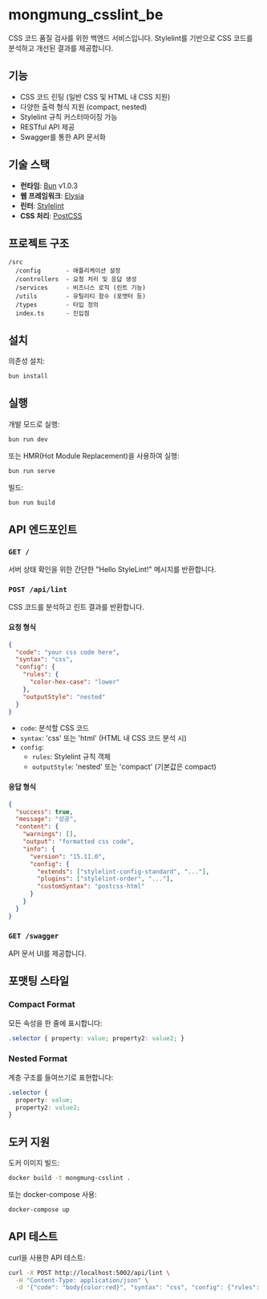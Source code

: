 # mongmung_csslint_be

CSS 코드 품질 검사를 위한 백엔드 서비스입니다. Stylelint를 기반으로 CSS 코드를 분석하고 개선된
결과를 제공합니다.

## 기능

- CSS 코드 린팅 (일반 CSS 및 HTML 내 CSS 지원)
- 다양한 출력 형식 지원 (compact, nested)
- Stylelint 규칙 커스터마이징 가능
- RESTful API 제공
- Swagger를 통한 API 문서화

## 기술 스택

- **런타임**: [Bun](https://bun.sh) v1.0.3
- **웹 프레임워크**: [Elysia](https://elysiajs.com/)
- **린터**: [Stylelint](https://stylelint.io/)
- **CSS 처리**: [PostCSS](https://postcss.org/)

## 프로젝트 구조

```
/src
  /config       - 애플리케이션 설정
  /controllers  - 요청 처리 및 응답 생성
  /services     - 비즈니스 로직 (린트 기능)
  /utils        - 유틸리티 함수 (포맷터 등)
  /types        - 타입 정의
  index.ts      - 진입점
```

## 설치

의존성 설치:

```bash
bun install
```

## 실행

개발 모드로 실행:

```bash
bun run dev
```

또는 HMR(Hot Module Replacement)을 사용하여 실행:

```bash
bun run serve
```

빌드:

```bash
bun run build
```

## API 엔드포인트

### `GET /`

서버 상태 확인을 위한 간단한 "Hello StyleLint!" 메시지를 반환합니다.

### `POST /api/lint`

CSS 코드를 분석하고 린트 결과를 반환합니다.

#### 요청 형식

```json
{
  "code": "your css code here",
  "syntax": "css",
  "config": {
    "rules": {
      "color-hex-case": "lower"
    },
    "outputStyle": "nested"
  }
}
```

- `code`: 분석할 CSS 코드
- `syntax`: 'css' 또는 'html' (HTML 내 CSS 코드 분석 시)
- `config`: 
  - `rules`: Stylelint 규칙 객체
  - `outputStyle`: 'nested' 또는 'compact' (기본값은 compact)

#### 응답 형식

```json
{
  "success": true,
  "message": "성공",
  "content": {
    "warnings": [],
    "output": "formatted css code",
    "info": {
      "version": "15.11.0",
      "config": {
        "extends": ["stylelint-config-standard", "..."],
        "plugins": ["stylelint-order", "..."],
        "customSyntax": "postcss-html"
      }
    }
  }
}
```

### `GET /swagger`

API 문서 UI를 제공합니다.

## 포맷팅 스타일

### Compact Format

모든 속성을 한 줄에 표시합니다:

```css
.selector { property: value; property2: value2; }
```

### Nested Format

계층 구조를 들여쓰기로 표현합니다:

```css
.selector {
  property: value;
  property2: value2;
}
```

## 도커 지원

도커 이미지 빌드:

```bash
docker build -t mongmung-csslint .
```

또는 docker-compose 사용:

```bash
docker-compose up
```

## API 테스트

curl을 사용한 API 테스트:

```bash
curl -X POST http://localhost:5002/api/lint \
  -H "Content-Type: application/json" \
  -d '{"code": "body{color:red}", "syntax": "css", "config": {"rules": {"color-hex-case": "lower"}, "outputStyle": "nested"}}'
```

